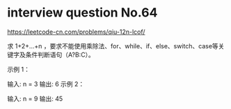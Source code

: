 # interview question No.64

https://leetcode-cn.com/problems/qiu-12n-lcof/

求 1+2+...+n ，要求不能使用乘除法、for、while、if、else、switch、case等关键字及条件判断语句（A?B:C）。


示例 1：

输入: n = 3
输出: 6
示例 2：

输入: n = 9
输出: 45




